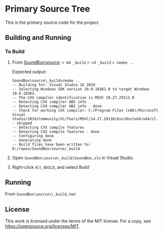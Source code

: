 # Primary Source Tree
This is the primary source code for the project.

## Building and Running

### To Build
1. From [SoundBox\source](../source):
    `> md _build`
    `> cd _build`
    `> cmake ..`

    Expected output:
    ```
    SoundBox\source\_build>cmake ..
    -- Building for: Visual Studio 16 2019
    -- Selecting Windows SDK version 10.0.18362.0 to target Windows 10.0.18363.
    -- The CXX compiler identification is MSVC 19.27.29111.0
    -- Detecting CXX compiler ABI info
    -- Detecting CXX compiler ABI info - done
    -- Check for working CXX compiler: C:/Program Files (x86)/Microsoft Visual Studio/2019/Community/VC/Tools/MSVC/14.27.29110/bin/Hostx64/x64/cl.exe - skipped
    -- Detecting CXX compile features
    -- Detecting CXX compile features - done
    -- Configuring done
    -- Generating done
    -- Build files have been written to: D:/repos/SoundBox/source/_build
    ```

2. Open `SoundBox\source\_build\SoundBox.sln` in Visual Studio.

3. Right-click `All_BUILD`, and select Build'

## Running
From `SoundBox\source\\_build`, run 

## License
This work is licensed under the terms of the MIT license.
For a copy, see <https://opensource.org/licenses/MIT>.